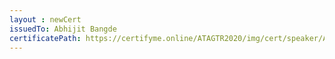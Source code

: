 ```yaml
--- 
layout : newCert 
issuedTo: Abhijit Bangde
certificatePath: https://certifyme.online/ATAGTR2020/img/cert/speaker/AbhijitBangde_90145.png
--- 
```

